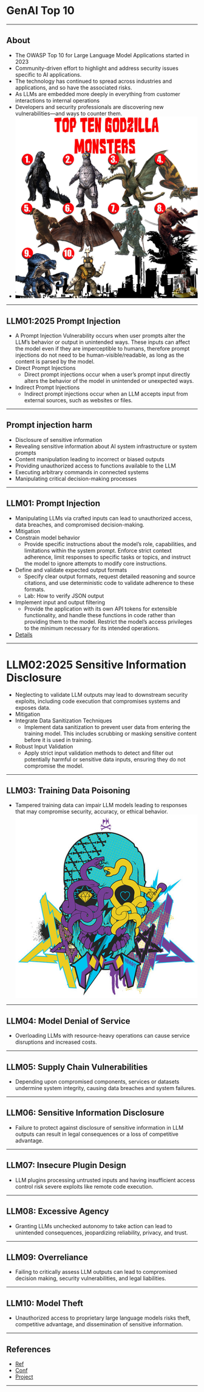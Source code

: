 # GenAI Top 10

---

## About

* The OWASP Top 10 for Large Language Model Applications started in 2023
* Community-driven effort to highlight and address security issues specific to AI applications. 
* The technology has continued to spread across industries and applications, and so have the associated risks. 
* As LLMs are embedded more deeply in everything from customer interactions to internal operations
* Developers and security professionals are discovering new vulnerabilities—and ways to counter them.
* ![](../images/openverse-42645941185_30884891c2_b.jpg)

---

## LLM01:2025 Prompt Injection
* A Prompt Injection Vulnerability occurs when user prompts alter the LLM’s behavior or output in unintended ways. These inputs can affect the model even if they are imperceptible to humans, therefore prompt injections do not need to be human-visible/readable, as long as the content is parsed by the model.
* Direct Prompt Injections
  * Direct prompt injections occur when a user’s prompt input directly alters the behavior of the model in unintended or unexpected ways.
* Indirect Prompt Injections
  * Indirect prompt injections occur when an LLM accepts input from external sources, such as websites or files.

---

## Prompt injection harm
* Disclosure of sensitive information
* Revealing sensitive information about AI system infrastructure or system prompts
* Content manipulation leading to incorrect or biased outputs
* Providing unauthorized access to functions available to the LLM
* Executing arbitrary commands in connected systems
* Manipulating critical decision-making processes

---

## LLM01: Prompt Injection 
* Manipulating LLMs via crafted inputs can lead to unauthorized access, data breaches, and compromised decision-making.
* Mitigation
* Constrain model behavior
  * Provide specific instructions about the model’s role, capabilities, and limitations within the system prompt. Enforce strict context adherence, limit responses to specific tasks or topics, and instruct the model to ignore attempts to modify core instructions.
* Define and validate expected output formats
  * Specify clear output formats, request detailed reasoning and source citations, and use deterministic code to validate adherence to these formats.
  * Lab: How to verify JSON output
* Implement input and output filtering
  * Provide the application with its own API tokens for extensible functionality, and handle these functions in code rather than providing them to the model. Restrict the model’s access privileges to the minimum necessary for its intended operations.
* [Details](https://genai.owasp.org/llmrisk/llm01-prompt-injection/)
---

# LLM02:2025 Sensitive Information Disclosure
* Neglecting to validate LLM outputs may lead to downstream security exploits, including code execution that compromises systems and exposes data.
* Mitigation
* Integrate Data Sanitization Techniques
  * Implement data sanitization to prevent user data from entering the training model. This includes scrubbing or masking sensitive content before it is used in training. 
* Robust Input Validation
  * Apply strict input validation methods to detect and filter out potentially harmful or sensitive data inputs, ensuring they do not compromise the model.

---

## LLM03: Training Data Poisoning
* Tampered training data can impair LLM models leading to responses that may compromise security, accuracy, or ethical behavior.
![](../images/openverse-1397376024_dcb6ee9ebf.jpg)
---


## LLM04: Model Denial of Service
* Overloading LLMs with resource-heavy operations can cause service disruptions and increased costs.
---


## LLM05: Supply Chain Vulnerabilities
* Depending upon compromised components, services or datasets undermine system integrity, causing data breaches and system failures.
---


## LLM06: Sensitive Information Disclosure
* Failure to protect against disclosure of sensitive information in LLM outputs can result in legal consequences or a loss of competitive advantage.
---


## LLM07: Insecure Plugin Design
* LLM plugins processing untrusted inputs and having insufficient access control risk severe exploits like remote code execution.
---

## LLM08: Excessive Agency
* Granting LLMs unchecked autonomy to take action can lead to unintended consequences, jeopardizing reliability, privacy, and trust.
---

## LLM09: Overreliance
* Failing to critically assess LLM outputs can lead to compromised decision making, security vulnerabilities, and legal liabilities.
---


## LLM10: Model Theft
* Unauthorized access to proprietary large language models risks theft, competitive advantage, and dissemination of sensitive information.
---

## References
* [Ref](https://owasp.org/www-project-top-10-for-large-language-model-applications/)
* [Conf](https://genai.owasp.org/)
* [Project](https://genai.owasp.org/llm-top-10/)

---

